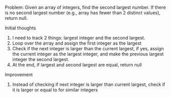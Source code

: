 Problem:
Given an array of integers, find the second largest number. If there is no second largest number (e.g., array has fewer than 2 distinct values), return null.

Initial thoughts

1. I need to track 2 things: largest integer and the second largest. 
2. Loop over the array and assign the first integer as the largest
3. Check if the next integer is larger than the current largest, if yes, assign the current integer as the largest integer, and make the previous largest integer the second largest.
4. At the end, if largest and second largest are equal, return null

Improvement
1. Instead of checking if next integer is larger than current largest, check if it is larger or equal to for similar integers

